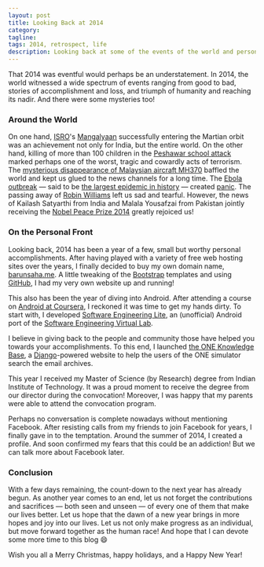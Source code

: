 ```yaml
---
layout: post
title: Looking Back at 2014
category:
tagline:
tags: 2014, retrospect, life
description: Looking back at some of the events of the world and personal life in 2014.
---
```



That 2014 was eventful would perhaps be an understatement. In 2014, the world witnessed a wide spectrum of events ranging from good to bad, stories of accomplishment and loss, and triumph of humanity and reaching its nadir. And there were some mysteries too!


### Around the World


On one hand, [ISRO](http://www.isro.org/)'s [Mangalyaan](http://www.isro.org/mars/updates.aspx) successfully entering the Martian orbit was an achievement not only for India, but the entire world. On the other hand, killing of more than 100 children in the [Peshawar school attack](http://www.bbc.com/news/world-asia-30493691) marked perhaps one of the worst, tragic and cowardly acts of terrorism. The [mysterious disappearance of Malaysian aircraft MH370](http://www.scientificamerican.com/article/mysterious-malaysia-air-flight-370-highlights-flaws-in-aircraft-tracking/) baffled the world and kept us glued to the news channels for a long time. The [Ebola outbreak](http://www.bbc.com/news/world-africa-28755033) &mdash; said to be [the largest epidemic in history](http://www.cdc.gov/vhf/ebola/outbreaks/2014-west-africa/) &mdash; created [panic](http://www.thedailybeast.com/articles/2014/10/09/ebola-panic-is-worse-than-the-disease.html). The passing away of [Robin Williams](http://www.nbcnews.com/storyline/robin-williams-death) left us sad and tearful. However, the news of Kailash Satyarthi from India and Malala Yousafzai from Pakistan jointly receiving the [Nobel Peace Prize 2014](http://www.nobelprize.org/nobel_prizes/peace/laureates/2014/) greatly rejoiced us!


### On the Personal Front


Looking back, 2014 has been a year of a few, small but worthy personal accomplishments. After having played with a variety of free web hosting sites over the years, I finally decided to buy my own domain name, [barunsaha.me](http://barunsaha.me/). A little tweaking of the [Bootstrap](http://getbootstrap.com/) templates and using [GitHub](https://github.com/), I had my very own website up and running!

This also has been the year of diving into Android. After attending a course on [Android at Coursera](https://www.coursera.org/course/android), I reckoned it was time to get my hands dirty. To start with, I developed [Software Engineering Lite](https://www.coursera.org/course/android), an (unofficial) Android port of the [Software Engineering Virtual Lab](http://virtual-labs.ac.in/cse08/).

I believe in giving back to the people and community those have helped you towards your accomplishments. To this end, I launched [the ONE Knowledge Base](http://theonekb-barunsaha.rhcloud.com/), a [Django](https://www.djangoproject.com/)-powered website to help the users of the ONE simulator search the email archives.

This year I received my Master of Science (by Research) degree from Indian Institute of Technology. It was a proud moment to receive the degree from our director during the convocation! Moreover, I was happy that my parents were able to attend the convocation program.

Perhaps no conversation is complete nowadays without mentioning Facebook. After resisting calls from my friends to join Facebook for years, I finally gave in to the temptation. Around the summer of 2014, I created a profile. And soon confirmed my fears that this could be an addiction! But we can talk more about Facebook later.


### Conclusion


With a few days remaining, the count-down to the next year has already begun. As another year comes to an end, let us not forget the contributions and sacrifices &mdash; both seen and unseen &mdash; of every one of them that make our lives better. Let us hope that the dawn of a new year brings in more hopes and joy into our lives. Let us not only make progress as an individual, but move forward together as the human race! And hope that I can devote some more time to this blog :smile:

Wish you all a Merry Christmas, happy holidays, and a Happy New Year!
